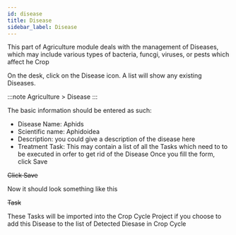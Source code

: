 ```yaml
---
id: disease
title: Disease
sidebar_label: Disease
---
```


This part of Agriculture module deals with the management of Diseases, which may include various types of bacteria, funcgi, viruses, or pests which affect he Crop

On the desk, click on the Disease icon. A list will show any existing Diseases.

:::note
Agriculture > Disease
:::

The basic information should be entered as such:

- Disease Name: Aphids
- Scientific name: Aphidoidea
- Description: you could give a description of the disease here
- Treatment Task: This may contain a list of all the Tasks which need to to be executed in orfer to get rid of the Disease
  Once you fill the form, click Save

~~Click Save~~

Now it should look something like this

~~Task~~

These Tasks will be imported into the Crop Cycle Project if you choose to add this Disease to the list of Detected Diesase in Crop Cycle
